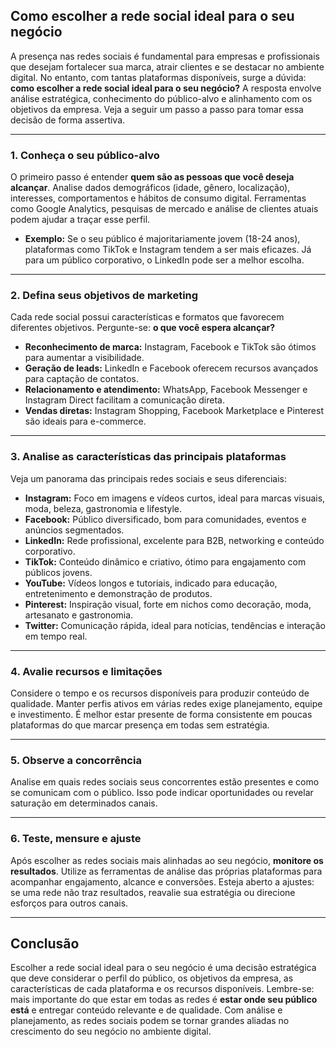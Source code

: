 ## Como escolher a rede social ideal para o seu negócio

A presença nas redes sociais é fundamental para empresas e profissionais que desejam fortalecer sua marca, atrair clientes e se destacar no ambiente digital. No entanto, com tantas plataformas disponíveis, surge a dúvida: **como escolher a rede social ideal para o seu negócio?** A resposta envolve análise estratégica, conhecimento do público-alvo e alinhamento com os objetivos da empresa. Veja a seguir um passo a passo para tomar essa decisão de forma assertiva.

---

### 1. Conheça o seu público-alvo

O primeiro passo é entender **quem são as pessoas que você deseja alcançar**. Analise dados demográficos (idade, gênero, localização), interesses, comportamentos e hábitos de consumo digital. Ferramentas como Google Analytics, pesquisas de mercado e análise de clientes atuais podem ajudar a traçar esse perfil.

- **Exemplo:** Se o seu público é majoritariamente jovem (18-24 anos), plataformas como TikTok e Instagram tendem a ser mais eficazes. Já para um público corporativo, o LinkedIn pode ser a melhor escolha.

---

### 2. Defina seus objetivos de marketing

Cada rede social possui características e formatos que favorecem diferentes objetivos. Pergunte-se: **o que você espera alcançar?**

- **Reconhecimento de marca:** Instagram, Facebook e TikTok são ótimos para aumentar a visibilidade.
- **Geração de leads:** LinkedIn e Facebook oferecem recursos avançados para captação de contatos.
- **Relacionamento e atendimento:** WhatsApp, Facebook Messenger e Instagram Direct facilitam a comunicação direta.
- **Vendas diretas:** Instagram Shopping, Facebook Marketplace e Pinterest são ideais para e-commerce.

---

### 3. Analise as características das principais plataformas

Veja um panorama das principais redes sociais e seus diferenciais:

- **Instagram:** Foco em imagens e vídeos curtos, ideal para marcas visuais, moda, beleza, gastronomia e lifestyle.
- **Facebook:** Público diversificado, bom para comunidades, eventos e anúncios segmentados.
- **LinkedIn:** Rede profissional, excelente para B2B, networking e conteúdo corporativo.
- **TikTok:** Conteúdo dinâmico e criativo, ótimo para engajamento com públicos jovens.
- **YouTube:** Vídeos longos e tutoriais, indicado para educação, entretenimento e demonstração de produtos.
- **Pinterest:** Inspiração visual, forte em nichos como decoração, moda, artesanato e gastronomia.
- **Twitter:** Comunicação rápida, ideal para notícias, tendências e interação em tempo real.

---

### 4. Avalie recursos e limitações

Considere o tempo e os recursos disponíveis para produzir conteúdo de qualidade. Manter perfis ativos em várias redes exige planejamento, equipe e investimento. É melhor estar presente de forma consistente em poucas plataformas do que marcar presença em todas sem estratégia.

---

### 5. Observe a concorrência

Analise em quais redes sociais seus concorrentes estão presentes e como se comunicam com o público. Isso pode indicar oportunidades ou revelar saturação em determinados canais.

---

### 6. Teste, mensure e ajuste

Após escolher as redes sociais mais alinhadas ao seu negócio, **monitore os resultados**. Utilize as ferramentas de análise das próprias plataformas para acompanhar engajamento, alcance e conversões. Esteja aberto a ajustes: se uma rede não traz resultados, reavalie sua estratégia ou direcione esforços para outros canais.

---

## Conclusão

Escolher a rede social ideal para o seu negócio é uma decisão estratégica que deve considerar o perfil do público, os objetivos da empresa, as características de cada plataforma e os recursos disponíveis. Lembre-se: mais importante do que estar em todas as redes é **estar onde seu público está** e entregar conteúdo relevante e de qualidade. Com análise e planejamento, as redes sociais podem se tornar grandes aliadas no crescimento do seu negócio no ambiente digital.